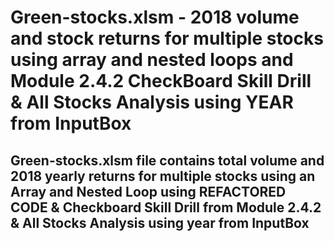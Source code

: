 # Green-stocks.xlsm - 2018 volume and stock returns for multiple stocks using array and nested loops and Module 2.4.2 CheckBoard Skill Drill & All Stocks Analysis using YEAR from InputBox

## Green-stocks.xlsm file contains total volume and 2018 yearly returns for multiple stocks using an Array and Nested Loop using REFACTORED CODE & Checkboard Skill Drill from Module 2.4.2 & All Stocks Analysis using year from InputBox